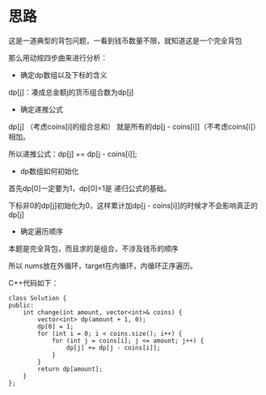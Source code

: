 
# 思路 

这是一道典型的背包问题，一看到钱币数量不限，就知道这是一个完全背包 

那么用动规四步曲来进行分析：

* 确定dp数组以及下标的含义 

dp[j]：凑成总金额j的货币组合数为dp[j]

* 确定递推公式

dp[j] （考虑coins[i]的组合总和） 就是所有的dp[j - coins[i]]（不考虑coins[i]）相加。

所以递推公式：dp[j] += dp[j - coins[i]];

* dp数组如何初始化

首先dp[0]一定要为1，dp[0]=1是 递归公式的基础。

下标非0的dp[j]初始化为0，这样累计加dp[j - coins[i]]的时候才不会影响真正的dp[j]

* 确定遍历顺序

本题是完全背包，而且求的是组合，不涉及钱币的顺序

所以 nums放在外循环，target在内循环，内循环正序遍历。

C++代码如下：

```
class Solution {
public:
    int change(int amount, vector<int>& coins) {
        vector<int> dp(amount + 1, 0);
        dp[0] = 1;
        for (int i = 0; i < coins.size(); i++) {
            for (int j = coins[i]; j <= amount; j++) {
                dp[j] += dp[j - coins[i]];
            }
        }
        return dp[amount];
    }
};
```
